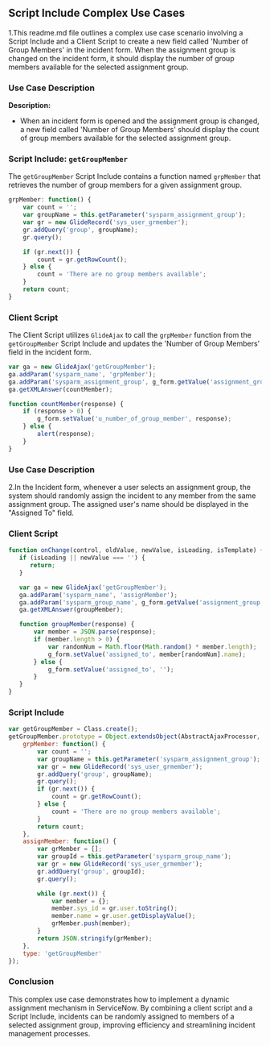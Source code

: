 ## Script Include Complex Use Cases

1.This readme.md file outlines a complex use case scenario involving a Script Include and a Client Script to create a new field called 'Number of Group Members' in the incident form. When the assignment group is changed on the incident form, it should display the number of group members available for the selected assignment group.

### Use Case Description

**Description:**
- When an incident form is opened and the assignment group is changed, a new field called 'Number of Group Members' should display the count of group members available for the selected assignment group.

### Script Include: `getGroupMember`

The `getGroupMember` Script Include contains a function named `grpMember` that retrieves the number of group members for a given assignment group.

```javascript
grpMember: function() {
    var count = '';
    var groupName = this.getParameter('sysparm_assignment_group');
    var gr = new GlideRecord('sys_user_grmember');
    gr.addQuery('group', groupName);
    gr.query();

    if (gr.next()) {
        count = gr.getRowCount(); 
    } else {
        count = 'There are no group members available';
    }
    return count;
}
```

### Client Script

The Client Script utilizes `GlideAjax` to call the `grpMember` function from the `getGroupMember` Script Include and updates the 'Number of Group Members' field in the incident form.

```javascript
var ga = new GlideAjax('getGroupMember');
ga.addParam('sysparm_name', 'grpMember');
ga.addParam('sysparm_assignment_group', g_form.getValue('assignment_group'));
ga.getXMLAnswer(countMember);

function countMember(response) {
    if (response > 0) {
        g_form.setValue('u_number_of_group_member', response);
    } else {
        alert(response);
    }
}
```


### Use Case Description

2.In the Incident form, whenever a user selects an assignment group, the system should randomly assign the incident to any member from the same assignment group. The assigned user's name should be displayed in the "Assigned To" field.

### Client Script

```javascript
function onChange(control, oldValue, newValue, isLoading, isTemplate) {
   if (isLoading || newValue === '') {
      return;
   }

   var ga = new GlideAjax('getGroupMember');
   ga.addParam('sysparm_name', 'assignMember');
   ga.addParam('sysparm_group_name', g_form.getValue('assignment_group'));
   ga.getXMLAnswer(groupMember);

   function groupMember(response) {
       var member = JSON.parse(response);
       if (member.length > 0) {
           var randomNum = Math.floor(Math.random() * member.length);
           g_form.setValue('assigned_to', member[randomNum].name);
       } else {
           g_form.setValue('assigned_to', '');
       }
   }
}
```

### Script Include

```javascript
var getGroupMember = Class.create();
getGroupMember.prototype = Object.extendsObject(AbstractAjaxProcessor, {
    grpMember: function() {
        var count = '';
        var groupName = this.getParameter('sysparm_assignment_group');
        var gr = new GlideRecord('sys_user_grmember');
        gr.addQuery('group', groupName);
        gr.query();
        if (gr.next()) {
            count = gr.getRowCount();
        } else {
            count = 'There are no group members available';
        }
        return count;
    },
    assignMember: function() {
        var grMember = [];
        var groupId = this.getParameter('sysparm_group_name');
        var gr = new GlideRecord('sys_user_grmember');
        gr.addQuery('group', groupId);
        gr.query();

        while (gr.next()) {
            var member = {};
            member.sys_id = gr.user.toString();
            member.name = gr.user.getDisplayValue();
            grMember.push(member);
        }
        return JSON.stringify(grMember);
    },
    type: 'getGroupMember'
});
```

### Conclusion

This complex use case demonstrates how to implement a dynamic assignment mechanism in ServiceNow. By combining a client script and a Script Include, incidents can be randomly assigned to members of a selected assignment group, improving efficiency and streamlining incident management processes.